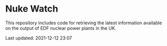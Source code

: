 # Nuke Watch

This repository includes code for retrieving the latest information available on the output of EDF nuclear power plants in the UK.

Last updated: 2021-12-12 23:07